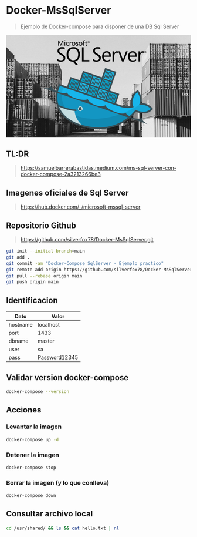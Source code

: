 # Docker-MsSqlServer

> Ejemplo de Docker-compose para disponer de una DB Sql Server 

![MS Sql Server](logo.png)

## TL:DR

> https://samuelbarrerabastidas.medium.com/ms-sql-server-con-docker-compose-2a3213266be3

## Imagenes oficiales de Sql Server

> https://hub.docker.com/_/microsoft-mssql-server

## Repositorio Github

> https://github.com/silverfox78/Docker-MsSqlServer.git

```sh
git init --initial-branch=main
git add .
git commit -am "Docker-Compose SqlServer - Ejemplo practico"
git remote add origin https://github.com/silverfox78/Docker-MsSqlServer.git
git pull --rebase origin main
git push origin main
```

## Identificacion

| Dato     | Valor         |
| -------- | ------------- |
| hostname | localhost     |
| port     | 1433          |
| dbname   | master        |
| user     | sa            |
| pass     | Password12345 |

## Validar version docker-compose

```sh
docker-compose --version
```

## Acciones

### Levantar la imagen

```sh
docker-compose up -d
```

### Detener la imagen

```sh
docker-compose stop
```

### Borrar la imagen (y lo que conlleva)

```sh
docker-compose down
```

## Consultar archivo local

```sh
cd /usr/shared/ && ls && cat hello.txt | nl
```
